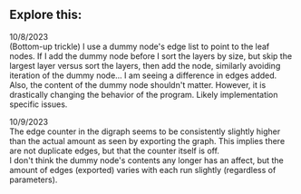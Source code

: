 ## Explore this:

10/8/2023  
(Bottom-up trickle)
I use a dummy node's edge list to point to the leaf nodes. If I add the dummy node before I sort the layers by size,
but skip the largest layer versus sort the layers, then add the node, similarly avoiding iteration of the dummy node...
I am seeing a difference in edges added.  
Also, the content of the dummy node shouldn't matter. However,
it is drastically changing the behavior of the program. Likely implementation specific issues.

10/9/2023  
The edge counter in the digraph seems to be consistently slightly higher
than the actual amount as seen by exporting the graph. This implies there are not
duplicate edges, but that the counter itself is off.  
I don't think the dummy node's contents any longer has an affect, but the amount of edges (exported) varies with each
run slightly (regardless of parameters).